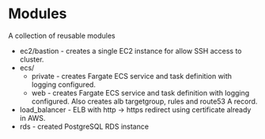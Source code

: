 # Modules

A collection of reusable modules

* ec2/bastion - creates a single EC2 instance for allow SSH access to cluster.
* ecs/
  * private - creates Fargate ECS service and task definition with logging configured.
  * web - creates Fargate ECS service and task definition with logging configured. Also creates alb targetgroup, rules and route53 A record.
* load_balancer - ELB with http -> https redirect using certificate already in AWS.
* rds - created PostgreSQL RDS instance